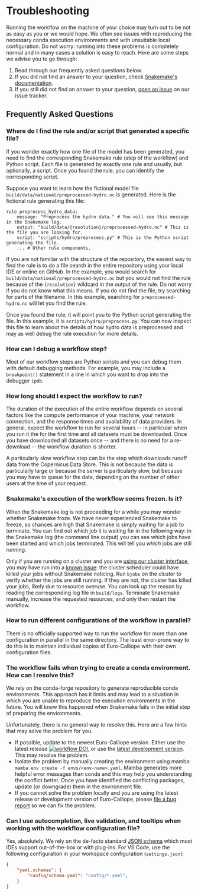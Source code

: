 # Troubleshooting

Running the workflow on the machine of your choice may turn out to be not as easy as you or we would hope.
We often see issues with reproducing the necessary conda execution environments and with unsuitable local configuration.
Do not worry:
running into these problems is completely normal and in many cases a solution is easy to reach.
Here are some steps we advise you to go through:

1. Read through our frequently asked questions below.
2. If you did not find an answer to your question, check [Snakemake's documentation](https://snakemake.readthedocs.io/en/v6.1.1/).
3. If you still did not find an answer to your question, [open an issue](https://github.com/calliope-project/euro-calliope/issues/new/choose) on our issue tracker.

## Frequently Asked Questions

### Where do I find the rule and/or script that generated a specific file?

If you wonder exactly how one file of the model has been generated, you need to find the corresponding Snakemake rule (step of the workflow) and Python script.
Each file is generated by exactly one rule and usually, but optionally, a script.
Once you found the rule, you can identify the corresponding script.

Suppose you want to learn how the fictional model file `build/data/national/preprocessed-hydro.nc` is generated.
Here is the fictional rule generating this file:

```
rule preprocess_hydro_data:
    message: "Preprocess the hydro data." # You will see this message in the Snakemake log.
    output: "build/data/{resolution}/preprocessed-hydro.nc" # This is the file you are looking for.
    script: "scripts/hydro/preprocess.py" # This is the Python script generating the file.
    ... # Other rule components.
```

If you are not familiar with the structure of the repository, the easiest way to find the rule is to do a file search in the entire repository using your local IDE or online on GitHub.
In the example, you would search for `build/data/national/preprocessed-hydro.nc` but you would not find the rule because of the `{resolution}` wildcard in the output of the rule.
Do not worry if you do not know what this means.
If you do not find the file, try searching for parts of the filename.
In this example, searching for `preprocessed-hydro.nc` will let you find the rule.

Once you found the rule, it will point you to the Python script generating the file.
In this example, it is `scripts/hydro/preprocess.py`.
You can now inspect this file to learn about the details of how hydro data is preprocessed and may as well debug the rule execution for more details.

### How can I debug a workflow step?

Most of our workflow steps are Python scripts and you can debug them with default debugging methods. For example, you may include a `breakpoint()` statement in a line in which you want to drop into the debugger `ipdb`.

### How long should I expect the workflow to run?

The duration of the execution of the entire workflow depends on several factors like the compute performance of your machine, your network connection, and the response times and availability of data providers.
In general, expect the workflow to run for several hours -- in particular when you run it the for the first time and all datasets must be downloaded.
Once you have downloaded all datasets once -- and there is no need for a re-download -- the workflow duration is shorter.

A particularly slow workflow step can be the step which downloads runoff data from the Copernicus Data Store.
This is not because the data is particularly large or because the server is particularly slow, but because you may have to queue for the data, depending on the number of other users at the time of your request.

### Snakemake's execution of the workflow seems frozen. Is it?

When the Snakemake log is not proceeding for a while you may wonder whether Snakemake froze.
We have never experienced Snakemake to freeze, so chances are high that Snakemake is simply waiting for a job to terminate.
You can find out which job it is waiting for in the following way:
in the Snakemake log (the command line output) you can see which jobs have been started and which jobs terminated.
This will tell you _which_ jobs are still running.

Only if you are running on a cluster and you are [using our cluster interface](./build-remote.md), you may have run into a [known issue](https://github.com/calliope-project/euro-calliope/issues/93):
the cluster scheduler could have killed your jobs without Snakemake noticing.
Run `bjobs` on the cluster to verify whether the jobs are still running.
If they are not, the cluster has killed your jobs, likely due to resource overuse.
You can look up the reason by reading the corresponding log file in `build/logs`.
Terminate Snakemake manually, increase the requested resources, and only then restart the workflow.

### How to run different configurations of the workflow in parallel?

There is no officially supported way to run the workflow for more than one configuration in parallel in the same directory.
The least error-prone way to do this is to maintain individual copies of Euro-Calliope with their own configuration files.

### The workflow fails when trying to create a conda environment. How can I resolve this?

We rely on the conda-forge repository to generate reproducible conda environments. This approach has it limits and may lead to a situation in which you are unable to reproduce the execution environments in the future.
You will know this happened when Snakemake fails in the initial step of preparing the environments.

Unfortunately, there is no general way to resolve this.
Here are a few hints that may solve the problem for you.

* If possible, update to the newest Euro-Calliope version.
Either use the latest release [![workflow DOI](https://img.shields.io/badge/workflow-10.5281/zenodo.3949793-blue)](https://doi.org/10.5281/zenodo.3949793), or use the [latest development version](https://github.com/calliope-project/euro-calliope).
This may resolve the problem.
* Isolate the problem by manually creating the environment using mamba: `mamba env create -f envs/<env-name>.yaml`.
Mamba generates more helpful error messages than conda and this may help you understanding the conflict better.
Once you have identified the conflicting packages, update (or downgrade) them in the environment file.
* If you cannot solve the problem locally and you are using the latest release or development version of Euro-Calliope, please [file a bug report](https://github.com/calliope-project/euro-calliope/issues/new/choose) so we can fix the problem.

### Can I use autocompletion, live validation, and tooltips when working with the workflow configuration file?

Yes, absolutely. We rely on the de-facto standard [JSON schema](http://json-schema.org) which most IDEs support out-of-the-box or with plug-ins. For VS Code, use the following configuration in your workspace configuration (`settings.json`):

```JSON
{
    "yaml.schemas": {
        "config/schema.yaml": "config/*.yaml",
    }
}
```
